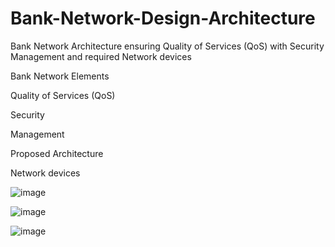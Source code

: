 # Bank-Network-Design-Architecture
Bank Network Architecture ensuring Quality of Services (QoS) with Security Management and required Network devices




Bank Network Elements

Quality of Services (QoS)

Security

Management

Proposed Architecture

Network devices




![image](https://user-images.githubusercontent.com/93287801/139298483-ce94dd11-566f-4b7e-b824-0bd87b1705c0.png)


![image](https://user-images.githubusercontent.com/93287801/139298624-91a31c80-7b2b-495d-9a89-a5d4492abcb4.png)


![image](https://user-images.githubusercontent.com/93287801/139298668-b2d075a8-db00-4099-a35b-f3472077b1fd.png)
